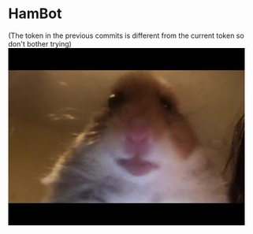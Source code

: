 # HamBot

(The token in the previous commits is different from the current token so don't bother trying)
![Daily Ham](ham.png)
